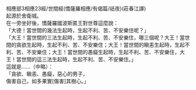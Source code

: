相應部3相應23經/世間經(憍薩羅相應/有偈篇/祇夜)(莊春江譯)  
起源於舍衛城。  
在一旁坐好後，憍薩羅國波斯匿王對世尊這麼說：  
「大德！當世間的幾法生起時，生起不利、苦、不安樂住呢？」  
「大王！當世間的三法生起時，生起不利、苦、不安樂住，哪三個呢？大王！當世間的貪欲生起時，生起不利、苦、不安樂住；大王！當世間的瞋恚生起時，生起不利、苦、不安樂住；大王！當世間的愚癡生起時，生起不利、苦、不安樂住，大王！當世間的這三法生起時，生起不利、苦、不安樂住。」  
這就是……（中略）：  
「貪欲、瞋恚、愚癡，惡心的男子，  
傷害自己，如多果實[傷害]其樹心。」  
  
  
